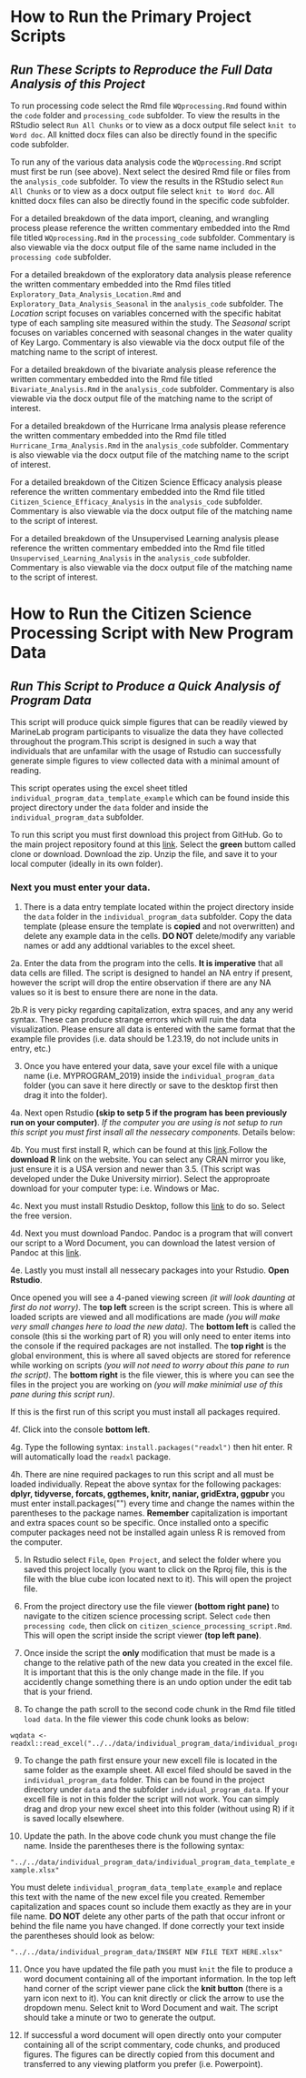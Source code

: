 # How to Run the Primary Project Scripts
## _Run These Scripts to Reproduce the Full Data Analysis of this Project_

To run processing code select the Rmd file ```WQprocessing.Rmd``` found within the ```code``` folder and ```processing_code``` subfolder. To view the results in the RStudio select ```Run All Chunks``` or to view as a docx output file select ```knit to Word doc```. All knitted docx files can also be directly found in the specific code subfolder. 

To run any of the various data analysis code the ```WQprocessing.Rmd``` script must first be run (see above). Next select the desired Rmd file or files from the ```analysis_code``` subfolder. To view the results in the RStudio select ```Run All Chunks``` or to view as a docx output file select ```knit to Word doc```. All knitted docx files can also be directly found in the specific code subfolder. 

For a detailed breakdown of the data import, cleaning, and wrangling process please reference the written commentary embedded into the Rmd file titled ```WQprocessing.Rmd``` in the ```processing_code``` subfolder. Commentary is also viewable via the docx output file of the same name included in the ```processing code``` subfolder.

For a detailed breakdown of the exploratory data analysis please reference the written commentary embedded into the Rmd files titled ```Exploratory_Data_Analysis_Location.Rmd``` and ```Exploratory_Data_Analysis_Seasonal``` in the ```analysis_code``` subfolder. The _Location_ script focuses on variables concerned with the specific habitat type of each sampling site measured within the study. The _Seasonal_ script focuses on variables concerned with seasonal changes in the water quality of Key Largo. Commentary is also viewable via the docx output file of the matching name to the script of interest. 

For a detailed breakdown of the bivariate analysis please reference the written commentary embedded into the Rmd file titled ```Bivariate_Analysis.Rmd``` in the ```analysis_code``` subfolder. Commentary is also viewable via the docx output file of the matching name to the script of interest.

For a detailed breakdown of the Hurricane Irma analysis please reference the written commentary embedded into the Rmd file titled ```Hurricane_Irma_Analysis.Rmd``` in the ```analysis_code``` subfolder. Commentary is also viewable via the docx output file of the matching name to the script of interest.

For a detailed breakdown of the Citizen Science Efficacy analysis please reference the written commentary embedded into the Rmd file titled ```Citizen_Science_Efficacy_Analysis``` in the ```analysis_code``` subfolder. Commentary is also viewable via the docx output file of the matching name to the script of interest.

For a detailed breakdown of the Unsupervised Learning analysis please reference the written commentary embedded into the Rmd file titled ```Unsupervised_Learning_Analysis``` in the ```analysis_code``` subfolder. Commentary is also viewable via the docx output file of the matching name to the script of interest.

# How to Run the Citizen Science Processing Script with New Program Data
## _Run This Script to Produce a Quick Analysis of Program Data_ 

This script will produce quick simple figures that can be readily viewed by MarineLab program participants to visualize the data they have collected throughout the program.This script is designed in such a way that individuals that are unfamilar with the usage of Rstudio can successfully generate simple figures to view collected data with a minimal amount of reading.

This script operates using the excel sheet titled ```individual_program_data_template_example``` which can be found inside this project directory under the ```data``` folder and inside the ```individual_program_data``` subfolder. 

To run this script you must first download this project from GitHub. Go to the main project repository found at this [link](https://github.com/epid8060fall2019/William-Norfolk-Project). Select the **green** buttom called clone or download. Download the zip. Unzip the file, and save it to your local computer (ideally in its own folder).

### Next you must enter your data.

1. There is a data entry template located within the project directory inside the ```data``` folder in the ```individual_program_data``` subfolder. Copy the data template (please ensure the template is **copied** and not overwritten) and delete any example data in the cells. **DO NOT** delete/modify any variable names or add any addtional variables to the excel sheet. 

2a. Enter the data from the program into the cells. **It is imperative** that all data cells are filled. The script is designed to handel an NA entry if present, however the script will drop the entire observation if there are any NA values so it is best to ensure there are none in the data.

2b.R is very picky regarding capitalization, extra spaces, and any any werid syntax. These can produce strange errors which will ruin the data visualization. Please ensure all data is entered with the same format that the example file provides (i.e. data should be 1.23.19, do not include units in entry, etc.)
  
3. Once you have entered your data, save your excel file with a unique name (i.e. MYPROGRAM_2019) inside the ```individual_program_data``` folder (you can save it here directly or save to the desktop first then drag it into the folder). 

4a. Next open Rstudio **(skip to setp 5 if the program has been previously run on your computer)**.
_If the computer you are using is not setup to run this script you must first insall all the nessecary components._ Details below:

4b. You must first install R, which can be found at this [link](https://www.r-project.org/).Follow the **download R** link on the website. You can select any CRAN mirror you like, just ensure it is a USA version and newer than 3.5. (This script was developed under the Duke University mirrior). Select the approproate download for your computer type: i.e. Windows or Mac.

4c. Next you must install Rstudio Desktop, follow this [link](https://rstudio.com/products/rstudio/download/) to do so. Select the free version.

4d. Next you must download Pandoc. Pandoc is a program that will convert our script to a Word Document, you can download the latest version of Pandoc at this [link](https://pandoc.org/installing.html).

4e. Lastly you must install all nessecary packages into your Rstudio. **Open Rstudio**.

Once opened you will see a 4-paned viewing screen _(it will look daunting at first do not worry)_. The **top left** screen is the script screen. This is where all loaded scripts are viewed and all modifications are made _(you will make very small changes here to load the new data)_. The **bottom left** is called the console (this si the working part of R) you will only need to enter items into the console if the required packages are not installed. The **top right** is the global environment, this is where all saved objects are stored for reference while working on scripts _(you will not need to worry about this pane to run the script)_. The **bottom right** is the file viewer, this is where you can see the files in the project you are working on _(you will make minimial use of this pane during this script run)_.

If this is the first run of this script you must install all packages required.

4f. Click into the console **bottom left**.

4g. Type the following syntax: ```install.packages("readxl")``` then hit enter. R will automatically load the ```readxl``` package. 

4h. There are nine required packages to run this script and all must be loaded individually. Repeat the above syntax for the following packages: **dplyr, tidyverse, forcats, ggthemes, knitr, naniar, gridExtra, ggpubr** you must enter install.packages("") every time and change the names within the parentheses to the package names. **Remember** capitalization is important and extra spaces count so be specific. Once installed onto a specific computer packages need not be installed again unless R is removed from the computer. 
  
5. In Rstudio select ```File```, ```Open Project```, and select the folder where you saved this project locally (you want to click on the Rproj file, this is the file with the blue cube icon located next to it). This will open the project file.

6. From the project directory use the file viewer **(bottom right pane)** to navigate to the citizen science processing script. Select ```code``` then ```processing code```, then click on ```citizen_science_processing_script.Rmd```. This will open the script inside the script viewer **(top left pane)**.

7. Once inside the script the **only** modification that must be made is a change to the relative path of the new data you created in the excel file. It is important that this is the only change made in the file. If you accidently change something there is an undo option under the edit tab that is your friend. 

8. To change the path scroll to the second code chunk in the Rmd file titled ```load data```. In the file viewer this code chunk looks as below: 

```{r load data}
wqdata <- readxl::read_excel("../../data/individual_program_data/individual_program_data_template_example.xlsx")

```

9. To change the path first ensure your new excell file is located in the same folder as the example sheet. All excel filed should be saved in the ```individual_program_data``` folder. This can be found in the project directory under ```data``` and the subfolder ```indvidual_program_data```. If your excell file is not in this folder the script will not work. You can simply drag and drop your new excel sheet into this folder (without using R) if it is saved locally elsewhere.

10. Update the path. In the above code chunk you must change the file name. Inside the parentheses there is the following syntax:

```"../../data/individual_program_data/individual_program_data_template_example.xlsx"```

You must delete ```individual_program_data_template_example``` and replace this text with the name of the new excel file you created. Remember capitalization and spaces count so include them exactly as they are in your file name. **DO NOT** delete any other parts of the path that occur infront or behind the file name you have changed. If done correctly your text inside the parentheses should look as below:

```"../../data/individual_program_data/INSERT NEW FILE TEXT HERE.xlsx"```

11. Once you have updated the file path you must ```knit``` the file to produce a word document containing all of the important information. In the top left hand corner of the script viewer pane click the **knit button** (there is a yarn icon next to it). You can knit directly or click the arrow to use the dropdown menu. Select knit to Word Document and wait. The script should take a minute or two to generate the output. 

12. If successful a word document will open directly onto your computer containing all of the script commentary, code chunks, and produced figures. The figures can be directly copied from this document and transferred to any viewing platform you prefer (i.e. Powerpoint). 





